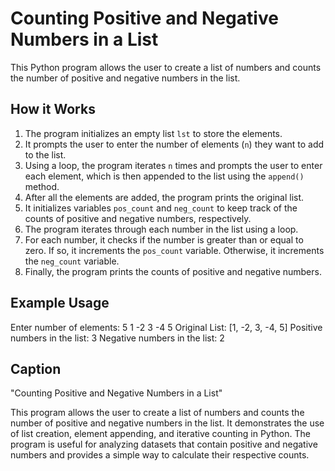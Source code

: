 # Counting Positive and Negative Numbers in a List

This Python program allows the user to create a list of numbers and counts the number of positive and negative numbers in the list.

## How it Works

1. The program initializes an empty list `lst` to store the elements.
2. It prompts the user to enter the number of elements (`n`) they want to add to the list.
3. Using a loop, the program iterates `n` times and prompts the user to enter each element, which is then appended to the list using the `append()` method.
4. After all the elements are added, the program prints the original list.
5. It initializes variables `pos_count` and `neg_count` to keep track of the counts of positive and negative numbers, respectively.
6. The program iterates through each number in the list using a loop.
7. For each number, it checks if the number is greater than or equal to zero. If so, it increments the `pos_count` variable. Otherwise, it increments the `neg_count` variable.
8. Finally, the program prints the counts of positive and negative numbers.

## Example Usage

Enter number of elements: 5
1
-2
3
-4
5
Original List: [1, -2, 3, -4, 5]
Positive numbers in the list: 3
Negative numbers in the list: 2

## Caption

"Counting Positive and Negative Numbers in a List"

This program allows the user to create a list of numbers and counts the number of positive and negative numbers in the list. It demonstrates the use of list creation, element appending, and iterative counting in Python. The program is useful for analyzing datasets that contain positive and negative numbers and provides a simple way to calculate their respective counts.
